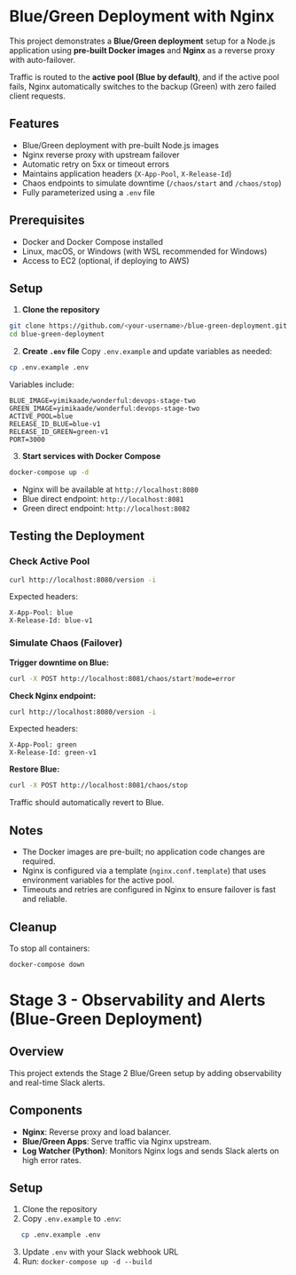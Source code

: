 # Blue/Green Deployment with Nginx

This project demonstrates a **Blue/Green deployment** setup for a Node.js application using **pre-built Docker images** and **Nginx** as a reverse proxy with auto-failover.

Traffic is routed to the **active pool (Blue by default)**, and if the active pool fails, Nginx automatically switches to the backup (Green) with zero failed client requests.

## Features

- Blue/Green deployment with pre-built Node.js images
- Nginx reverse proxy with upstream failover
- Automatic retry on 5xx or timeout errors
- Maintains application headers (`X-App-Pool`, `X-Release-Id`)
- Chaos endpoints to simulate downtime (`/chaos/start` and `/chaos/stop`)
- Fully parameterized using a `.env` file

## Prerequisites

- Docker and Docker Compose installed
- Linux, macOS, or Windows (with WSL recommended for Windows)
- Access to EC2 (optional, if deploying to AWS)

## Setup

1. **Clone the repository**

```bash
git clone https://github.com/<your-username>/blue-green-deployment.git
cd blue-green-deployment
```

2. **Create `.env` file**
   Copy `.env.example` and update variables as needed:

```bash
cp .env.example .env
```

Variables include:

```text
BLUE_IMAGE=yimikaade/wonderful:devops-stage-two
GREEN_IMAGE=yimikaade/wonderful:devops-stage-two
ACTIVE_POOL=blue
RELEASE_ID_BLUE=blue-v1
RELEASE_ID_GREEN=green-v1
PORT=3000
```

3. **Start services with Docker Compose**

```bash
docker-compose up -d
```

- Nginx will be available at `http://localhost:8080`
- Blue direct endpoint: `http://localhost:8081`
- Green direct endpoint: `http://localhost:8082`

## Testing the Deployment

### Check Active Pool

```bash
curl http://localhost:8080/version -i
```

Expected headers:

```
X-App-Pool: blue
X-Release-Id: blue-v1
```

### Simulate Chaos (Failover)

**Trigger downtime on Blue:**

```bash
curl -X POST http://localhost:8081/chaos/start?mode=error
```

**Check Nginx endpoint:**

```bash
curl http://localhost:8080/version -i
```

Expected headers:

```
X-App-Pool: green
X-Release-Id: green-v1
```

**Restore Blue:**

```bash
curl -X POST http://localhost:8081/chaos/stop
```

Traffic should automatically revert to Blue.

## Notes

- The Docker images are pre-built; no application code changes are required.
- Nginx is configured via a template (`nginx.conf.template`) that uses environment variables for the active pool.
- Timeouts and retries are configured in Nginx to ensure failover is fast and reliable.

## Cleanup

To stop all containers:

```bash
docker-compose down
```

# Stage 3 - Observability and Alerts (Blue-Green Deployment)

## Overview

This project extends the Stage 2 Blue/Green setup by adding observability and real-time Slack alerts.

## Components

- **Nginx**: Reverse proxy and load balancer.
- **Blue/Green Apps**: Serve traffic via Nginx upstream.
- **Log Watcher (Python)**: Monitors Nginx logs and sends Slack alerts on high error rates.

## Setup

1. Clone the repository
2. Copy `.env.example` to `.env`:

```bash
   cp .env.example .env
```

3. Update `.env` with your Slack webhook URL
4. Run: `docker-compose up -d --build`

```
